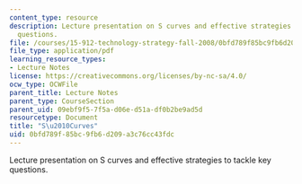 ```yaml
---
content_type: resource
description: Lecture presentation on S curves and effective strategies to tackle key
  questions.
file: /courses/15-912-technology-strategy-fall-2008/0bfd789f85bc9fb6d209a3c76cc43fdc_lec_02.pdf
file_type: application/pdf
learning_resource_types:
- Lecture Notes
license: https://creativecommons.org/licenses/by-nc-sa/4.0/
ocw_type: OCWFile
parent_title: Lecture Notes
parent_type: CourseSection
parent_uid: 09ebf9f5-7f5a-d06e-d51a-df0b2be9ad5d
resourcetype: Document
title: "S\u2010Curves"
uid: 0bfd789f-85bc-9fb6-d209-a3c76cc43fdc
---
```

Lecture presentation on S curves and effective strategies to tackle key questions.